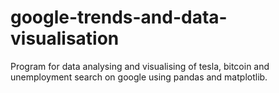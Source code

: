 # google-trends-and-data-visualisation
Program for data analysing and visualising of tesla, bitcoin and unemployment search on google using pandas and matplotlib.
